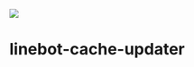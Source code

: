 ![](https://github.com/qqdog1/linebot-cache-updater/workflows/Java%20CI/badge.svg)

# linebot-cache-updater
